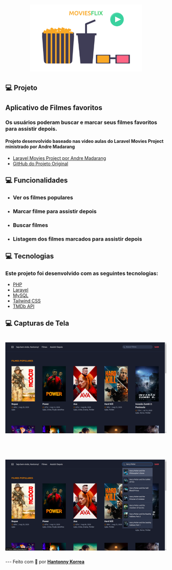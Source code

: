<h1 align="center">
    <img alt="MOVIESFLIX" title="#MOVIESFLIX" src="/public/movieflix.png" width="350px" />
</h1>

## 💻 Projeto

<h2>Aplicativo de Filmes favoritos</h2>
<h3>Os usuários poderam buscar e marcar seus filmes favoritos para assistir depois.</h3>
<h4>Projeto desenvolvido baseado nas video aulas do Laravel Movies Project ministrado por Andre Madarang</h4>

-   [Laravel Movies Project por Andre Madarang](https://www.youtube.com/watch?v=9OKbmMqsREc&list=PLEhEHUEU3x5pYTjZze3fhYMB4Nl_WOHI4)
-   [GitHub do Projeto Original](https://github.com/drehimself/laravel-movies-example)

## 💻 Funcionalidades

- <h3>Ver os filmes populares</h3>
- <h3>Marcar filme para assistir depois</h3>
- <h3>Buscar filmes</h3>
- <h3>Listagem dos filmes marcados para assistir depois</h3>

## 💻 Tecnologias

<h3>Este projeto foi desenvolvido com as seguintes tecnologias:</h3>

-   [PHP](https://www.php.net)
-   [Laravel](https://laravel.com/)
-   [MySQL](https://www.mysql.com)
-   [Tailwind CSS](https://tailwindcss.com/)
-   [TMDb API](https://www.themoviedb.org/documentation/api)

## 💻 Capturas de Tela

<h1 align="center">
    <img alt="MOVIESFLIX" title="#MOVIESFLIX" src="/public/movieflix-01.png" width="900px" />
</h1><br>
<h1 align="center">
    <img alt="MOVIESFLIX" title="#MOVIESFLIX" src="/public/movieflix-02.png" width="900px" />
</h1>
---
Feito com 💜 por <a href="https://www.linkedin.com/in/hantonny-korrea-2853911a0/"><b>Hantonny Korrea</b></a>
